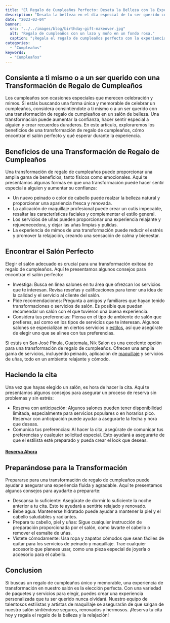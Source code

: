 ```yaml
---
title: "El Regalo de Cumpleaños Perfecto: Desata la Belleza con la Experiencia de Transformación de Nik Salon."
description: "Desata la belleza en el día especial de tu ser querido con la experiencia de transformación de Nik Salon. ¡Reserva ahora para un regalo de cumpleaños único e inolvidable!"
date: "2023-03-04"
banner:
  src: "../../images/blog/birthday-gift-makeover.jpg"
  alt: "Regalo de cumpleaños con un lazo y moño en un fondo rosa."
  caption: "¡Regala el regalo de cumpleaños perfecto con la experiencia de transformación de Nik Salon!"
categories:
  - "Cumpleaños"
keywords:
  - "Cumpleaños"
---
```


## Consiente a ti mismo o a un ser querido con una Transformación de Regalo de Cumpleaños

Los cumpleaños son ocasiones especiales que merecen celebración y mimos. Si estás buscando una forma única y memorable de celebrar un cumpleaños, considera consintiéndote a ti mismo o a un ser querido con una transformación de regalo de cumpleaños en un salón de belleza. Una transformación puede aumentar la confianza, hacer sentir especial a alguien y crear recuerdos duraderos. En este artículo, exploraremos los beneficios de una transformación de regalo de cumpleaños, cómo encontrar el salón perfecto y qué esperar durante la experiencia.

## Beneficios de una Transformación de Regalo de Cumpleaños

Una transformación de regalo de cumpleaños puede proporcionar una amplia gama de beneficios, tanto físicos como emocionales. Aquí te presentamos algunas formas en que una transformación puede hacer sentir especial a alguien y aumentar su confianza:

- Un nuevo peinado o color de cabello puede realzar la belleza natural y proporcionar una apariencia fresca y renovada.
- La aplicación de maquillaje profesional puede crear un cutis impecable, resaltar las características faciales y complementar el estilo general.
- Los servicios de uñas pueden proporcionar una experiencia relajante y rejuvenecedora, y dejar las uñas limpias y pulidas.
- La experiencia de mimos de una transformación puede reducir el estrés y promover la relajación, creando una sensación de calma y bienestar.

## Encontrar el Salón Perfecto

Elegir el salón adecuado es crucial para una transformación exitosa de regalo de cumpleaños. Aquí te presentamos algunos consejos para encontrar el salón perfecto:

- Investiga: Busca en línea salones en tu área que ofrezcan los servicios que te interesan. Revisa reseñas y calificaciones para tener una idea de la calidad y el servicio al cliente del salón.
- Pide recomendaciones: Pregunta a amigos y familiares que hayan tenido transformaciones o servicios de salón. Es posible que puedan recomendar un salón con el que tuvieron una buena experiencia.
- Considera tus preferencias: Piensa en el tipo de ambiente de salón que prefieres, así como en los tipos de servicios que te interesan. Algunos salones se especializan en ciertos servicios o [estilos](/servicios/peinados), así que asegúrate de elegir uno que se alinee con tus preferencias.

Si estás en San José Pinula, Guatemala, Nik Salon es una excelente opción para una transformación de regalo de cumpleaños. Ofrecen una amplia gama de servicios, incluyendo peinado, aplicación de [maquillaje](/servicios/maquillaje) y servicios de uñas, todo en un ambiente relajante y cómodo.

## Haciendo la cita

Una vez que hayas elegido un salón, es hora de hacer la cita. Aquí te presentamos algunos consejos para asegurar un proceso de reserva sin problemas y sin estrés:

- Reserva con anticipación: Algunos salones pueden tener disponibilidad limitada, especialmente para servicios populares o en horarios pico. Reservar con anticipación puede ayudar a asegurarte la fecha y hora que deseas.
- Comunica tus preferencias: Al hacer la cita, asegúrate de comunicar tus preferencias y cualquier solicitud especial. Esto ayudará a asegurarte de que el estilista esté preparado y pueda crear el look que deseas.

#### [Reserva Ahora](/reservar)

## Preparándose para la Transformación

Prepararse para una transformación de regalo de cumpleaños puede ayudar a asegurar una experiencia fluida y agradable. Aquí te presentamos algunos consejos para ayudarte a prepararte:

- Descansa lo suficiente: Asegúrate de dormir lo suficiente la noche anterior a tu cita. Esto te ayudará a sentirte relajado y renovado.
- Bebe agua: Mantenerse hidratado puede ayudar a mantener la piel y el cabello saludables y radiantes.
- Prepara tu cabello, piel y uñas: Sigue cualquier instrucción de preparación proporcionada por el salón, como lavarte el cabello o remover el esmalte de uñas.
- Vístete cómodamente: Usa ropa y zapatos cómodos que sean fáciles de quitar para los servicios de peinado y maquillaje. Trae cualquier accesorio que planees usar, como una pieza especial de joyería o accesorio para el cabello.

## Conclusion

Si buscas un regalo de cumpleaños único y memorable, una experiencia de transformación en nuestro salón es la elección perfecta. Con una variedad de paquetes y servicios para elegir, puedes crear una experiencia personalizada que tu ser querido nunca olvidará. Nuestro equipo de talentosos estilistas y artistas de maquillaje se asegurarán de que salgan de nuestro salón sintiéndose seguros, renovados y hermosos. ¡Reserva tu cita hoy y regala el regalo de la belleza y la relajación!
